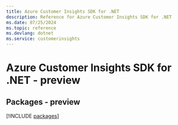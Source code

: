```yaml
---
title: Azure Customer Insights SDK for .NET
description: Reference for Azure Customer Insights SDK for .NET
ms.date: 07/25/2024
ms.topic: reference
ms.devlang: dotnet
ms.service: customerinsights
---
```

# Azure Customer Insights SDK for .NET - preview
## Packages - preview
[!INCLUDE [packages](customer-insights-index.md)]